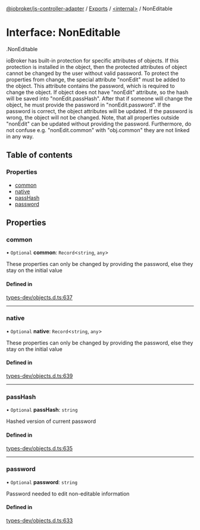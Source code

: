 [@iobroker/js-controller-adapter](../README.md) / [Exports](../modules.md) / [<internal\>](../modules/internal_.md) / NonEditable

# Interface: NonEditable

[<internal>](../modules/internal_.md).NonEditable

ioBroker has built-in protection for specific attributes of objects. If this protection is installed in the object, then the protected attributes of object cannot be changed by the user without valid password.
To protect the properties from change, the special attribute "nonEdit" must be added to the object. This attribute contains the password, which is required to change the object.
If object does not have "nonEdit" attribute, so the hash will be saved into "nonEdit.passHash". After that if someone will change the object, he must provide the password in "nonEdit.password".
If the password is correct, the object attributes will be updated. If the password is wrong, the object will not be changed.
Note, that all properties outside "nonEdit" can be updated without providing the password. Furthermore, do not confuse e.g. "nonEdit.common" with "obj.common" they are not linked in any way.

## Table of contents

### Properties

- [common](internal_.NonEditable.md#common)
- [native](internal_.NonEditable.md#native)
- [passHash](internal_.NonEditable.md#passhash)
- [password](internal_.NonEditable.md#password)

## Properties

### common

• `Optional` **common**: `Record`<`string`, `any`\>

These properties can only be changed by providing the password, else they stay on the initial value

#### Defined in

[types-dev/objects.d.ts:637](https://github.com/ioBroker/ioBroker.js-controller/blob/777a3aab/packages/types-dev/objects.d.ts#L637)

___

### native

• `Optional` **native**: `Record`<`string`, `any`\>

These properties can only be changed by providing the password, else they stay on the initial value

#### Defined in

[types-dev/objects.d.ts:639](https://github.com/ioBroker/ioBroker.js-controller/blob/777a3aab/packages/types-dev/objects.d.ts#L639)

___

### passHash

• `Optional` **passHash**: `string`

Hashed version of current password

#### Defined in

[types-dev/objects.d.ts:635](https://github.com/ioBroker/ioBroker.js-controller/blob/777a3aab/packages/types-dev/objects.d.ts#L635)

___

### password

• `Optional` **password**: `string`

Password needed to edit non-editable information

#### Defined in

[types-dev/objects.d.ts:633](https://github.com/ioBroker/ioBroker.js-controller/blob/777a3aab/packages/types-dev/objects.d.ts#L633)
